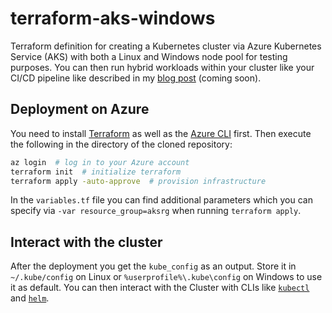 # terraform-aks-windows

Terraform definition for creating a Kubernetes cluster via Azure Kubernetes Service (AKS) with both a Linux and Windows node pool for testing purposes. You can then run hybrid workloads within your cluster like your CI/CD pipeline like described in my [blog post](TODO) (coming soon).

## Deployment on Azure

You need to install [Terraform](https://www.terraform.io/) as well as the [Azure CLI](https://docs.microsoft.com/en-us/cli/azure/install-azure-cli-windows?view=azure-cli-latest&tabs=azure-cli) first. Then execute the following in the directory of the cloned repository:
```bash
az login  # log in to your Azure account
terraform init  # initialize terraform
terraform apply -auto-approve  # provision infrastructure
```

In the `variables.tf` file you can find additional parameters which you can specify via `-var resource_group=aksrg` when running `terraform apply`.

## Interact with the cluster

After the deployment you get the `kube_config` as an output. Store it in `~/.kube/config` on Linux or `%userprofile%\.kube\config` on Windows to use it as default. You can then interact with the Cluster with CLIs like [`kubectl`](https://kubernetes.io/docs/tasks/tools/install-kubectl/) and [`helm`](https://helm.sh/docs/intro/install/).